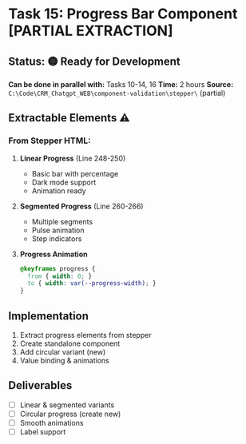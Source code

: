 # Task 15: Progress Bar Component [PARTIAL EXTRACTION]

## Status: 🟡 Ready for Development
**Can be done in parallel with:** Tasks 10-14, 16
**Time:** 2 hours
**Source:** `C:\Code\CRM_Chatgpt_WEB\component-validation\stepper\` (partial)

## Extractable Elements ⚠️

### From Stepper HTML:
1. **Linear Progress** (Line 248-250)
   - Basic bar with percentage
   - Dark mode support
   - Animation ready

2. **Segmented Progress** (Line 260-266)
   - Multiple segments
   - Pulse animation
   - Step indicators

3. **Progress Animation**
   ```css
   @keyframes progress {
     from { width: 0; }
     to { width: var(--progress-width); }
   }
   ```

## Implementation
1. Extract progress elements from stepper
2. Create standalone component
3. Add circular variant (new)
4. Value binding & animations

## Deliverables
- [ ] Linear & segmented variants
- [ ] Circular progress (create new)
- [ ] Smooth animations
- [ ] Label support
